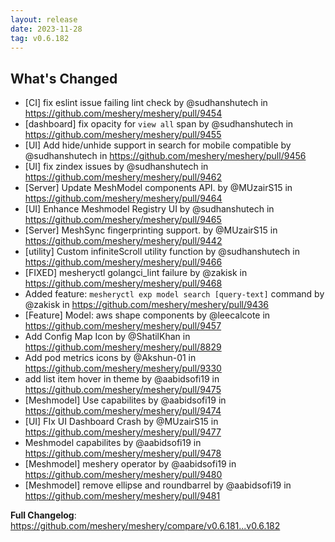 ```yaml
---
layout: release
date: 2023-11-28
tag: v0.6.182
---
```


## What's Changed
* [CI] fix eslint issue  failing lint check by @sudhanshutech in https://github.com/meshery/meshery/pull/9454
* [dashboard] fix opacity for `view all` span by @sudhanshutech in https://github.com/meshery/meshery/pull/9455
* [UI] Add hide/unhide support in search for mobile compatible by @sudhanshutech in https://github.com/meshery/meshery/pull/9456
* [UI] fix zindex issues by @sudhanshutech in https://github.com/meshery/meshery/pull/9462
* [Server] Update MeshModel components API. by @MUzairS15 in https://github.com/meshery/meshery/pull/9464
* [UI] Enhance Meshmodel Registry UI by @sudhanshutech in https://github.com/meshery/meshery/pull/9465
* [Server] MeshSync fingerprinting support. by @MUzairS15 in https://github.com/meshery/meshery/pull/9442
* [utility] Custom infiniteScroll utility function by @sudhanshutech in https://github.com/meshery/meshery/pull/9466
* [FIXED] mesheryctl golangci_lint failure by @zakisk in https://github.com/meshery/meshery/pull/9468
* Added feature: `mesheryctl exp model search [query-text]` command by @zakisk in https://github.com/meshery/meshery/pull/9436
* [Feature] Model: aws shape components by @leecalcote in https://github.com/meshery/meshery/pull/9457
* Add Config Map Icon by @ShatilKhan in https://github.com/meshery/meshery/pull/8829
* Add pod metrics icons by @Akshun-01 in https://github.com/meshery/meshery/pull/9330
* add list item hover in theme by @aabidsofi19 in https://github.com/meshery/meshery/pull/9475
* [Meshmodel] Use capabilites by @aabidsofi19 in https://github.com/meshery/meshery/pull/9474
* [UI] FIx UI Dashboard Crash by @MUzairS15 in https://github.com/meshery/meshery/pull/9477
* Meshmodel capabilites by @aabidsofi19 in https://github.com/meshery/meshery/pull/9478
* [Meshmodel] meshery operator by @aabidsofi19 in https://github.com/meshery/meshery/pull/9480
* [Meshmodel] remove ellipse and roundbarrel by @aabidsofi19 in https://github.com/meshery/meshery/pull/9481


**Full Changelog**: https://github.com/meshery/meshery/compare/v0.6.181...v0.6.182
